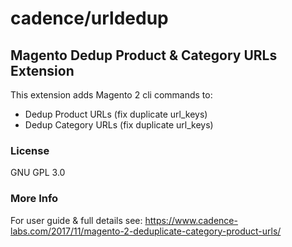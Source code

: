 # cadence/urldedup
## Magento Dedup Product & Category URLs Extension
This extension adds Magento 2 cli commands to:
* Dedup Product URLs (fix duplicate url_keys)
* Dedup Category URLs (fix duplicate url_keys)

### License

GNU GPL 3.0

### More Info

For user guide & full details see: https://www.cadence-labs.com/2017/11/magento-2-deduplicate-category-product-urls/

